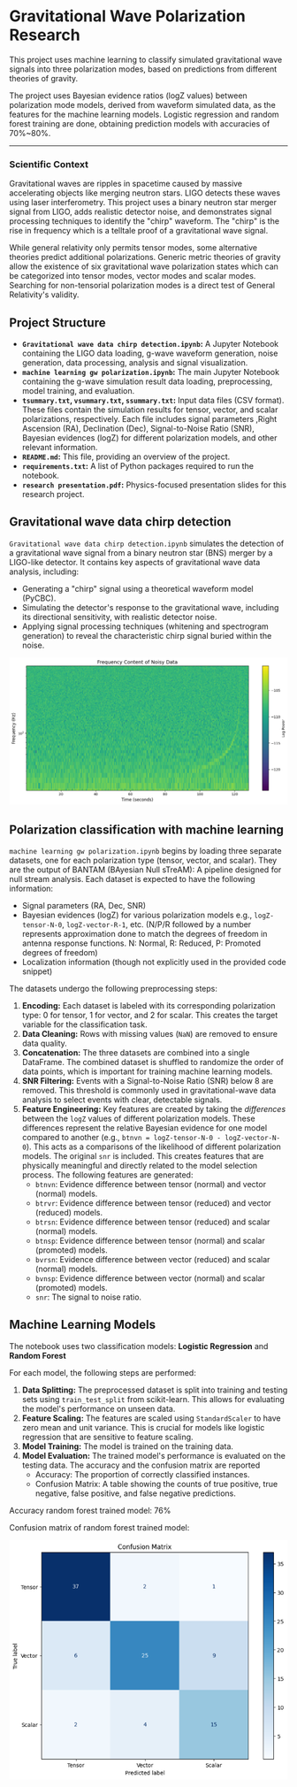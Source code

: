 # Gravitational Wave Polarization Research

This project uses machine learning to classify simulated gravitational wave signals into three polarization modes, based on predictions from different theories of gravity.

The project uses Bayesian evidence ratios (logZ values) between polarization mode models, derived from waveform simulated data, as the features for the machine learning models. Logistic regression and random forest training are done, obtaining prediction models with accuracies of 70%~80%.

---

### **Scientific Context**  
Gravitational waves are ripples in spacetime caused by massive accelerating objects like merging neutron stars. LIGO detects these waves using laser interferometry. This project uses a binary neutron star merger signal from LIGO, adds realistic detector noise, and demonstrates signal processing techniques to identify the "chirp" waveform. The "chirp" is the rise in frequency which is a telltale proof of a gravitational wave signal.

While general relativity only permits tensor modes, some alternative theories predict additional polarizations. Generic metric theories of gravity allow the existence of six gravitational wave polarization states which can be categorized into tensor modes, vector modes and scalar modes. Searching for non-tensorial polarization modes is a direct test of General Relativity's validity.




## Project Structure
*   **`Gravitational wave data chirp detection.ipynb`:**  A Jupyter Notebook containing the LIGO data loading, g-wave waveform generation, noise generation, data processing, analysis and signal visualization.
*   **`machine learning gw polarization.ipynb`:**  The main Jupyter Notebook containing the g-wave simulation result data loading, preprocessing, model training, and evaluation.
*   **`tsummary.txt`, `vsummary.txt`, `ssummary.txt`:**  Input data files (CSV format).  These files contain the simulation results for tensor, vector, and scalar polarizations, respectively.  Each file includes signal parameters ,Right Ascension (RA), Declination (Dec), Signal-to-Noise Ratio (SNR), Bayesian evidences (logZ) for different polarization models, and other relevant information.
*   **`README.md`:** This file, providing an overview of the project.
*   **`requirements.txt`:** A list of Python packages required to run the notebook.
*   **`research presentation.pdf`:** Physics-focused presentation slides for this research project.

## Gravitational wave data chirp detection

`Gravitational wave data chirp detection.ipynb` simulates the detection of a gravitational wave signal from a binary neutron star (BNS) merger by a LIGO-like detector. It contains key aspects of gravitational wave data analysis, including:

*   Generating a "chirp" signal using a theoretical waveform model (PyCBC).
*   Simulating the detector's response to the gravitational wave, including its directional sensitivity, with realistic detector noise.
*   Applying signal processing techniques (whitening and spectrogram generation) to reveal the characteristic chirp signal buried within the noise.


![chirp plot.png](chirp_plot.png)


## Polarization classification with machine learning

`machine learning gw polarization.ipynb` begins by loading three separate datasets, one for each polarization type (tensor, vector, and scalar). They are the output of BANTAM (BAyesian Null sTreAM): A pipeline designed for null
stream analysis. Each dataset is expected to have the following information:

*   Signal parameters (RA, Dec, SNR)
*   Bayesian evidences (logZ) for various polarization models e.g., `logZ-tensor-N-0`, `logZ-vector-R-1`, etc. (N/P/R followed by a number represents approximation done to match the degrees of freedom in
antenna response functions. N: Normal, R: Reduced, P: Promoted degrees of freedom)
*   Localization information (though not explicitly used in the provided code snippet)

The datasets undergo the following preprocessing steps:

1.  **Encoding:**  Each dataset is labeled with its corresponding polarization type: 0 for tensor, 1 for vector, and 2 for scalar.  This creates the target variable for the classification task.
2.  **Data Cleaning:** Rows with missing values (`NaN`) are removed to ensure data quality.
3.  **Concatenation:** The three datasets are combined into a single DataFrame. The combined dataset is shuffled to randomize the order of data points, which is important for training machine learning models.
4.  **SNR Filtering:** Events with a Signal-to-Noise Ratio (SNR) below 8 are removed.  This threshold is commonly used in gravitational-wave data analysis to select events with clear, detectable signals.
5.  **Feature Engineering:** Key features are created by taking the *differences* between the `logZ` values of different polarization models.  These differences represent the relative Bayesian evidence for one model compared to another (e.g., `btnvn = logZ-tensor-N-0 - logZ-vector-N-0`). This acts as a comparisons of the likelihood of different polarization models. The original `snr` is included. This creates features that are physically meaningful and directly related to the model selection process.  The following features are generated:
    *   `btnvn`:  Evidence difference between tensor (normal) and vector (normal) models.
    *   `btrvr`: Evidence difference between tensor (reduced) and vector (reduced) models.
    *   `btrsn`: Evidence difference between tensor (reduced) and scalar (normal) models.
    *   `btnsp`: Evidence difference between tensor (normal) and scalar (promoted) models.
    *   `bvrsn`: Evidence difference between vector (reduced) and scalar (normal) models.
    *   `bvnsp`: Evidence difference between vector (normal) and scalar (promoted) models.
    * `snr`: The signal to noise ratio.


## Machine Learning Models

The notebook uses two classification models: **Logistic Regression** and **Random Forest**

For each model, the following steps are performed:

1.  **Data Splitting:** The preprocessed dataset is split into training and testing sets using `train_test_split` from scikit-learn.  This allows for evaluating the model's performance on unseen data.
2.  **Feature Scaling:** The features are scaled using `StandardScaler` to have zero mean and unit variance.  This is crucial for models like logistic regression that are sensitive to feature scaling.
3.  **Model Training:** The model is trained on the training data.
4.  **Model Evaluation:** The trained model's performance is evaluated on the testing data.  The accuracy and the confusion matrix are reported
    *   Accuracy: The proportion of correctly classified instances.
    *   Confusion Matrix: A table showing the counts of true positive, true negative, false positive, and false negative predictions.

Accuracy random forest trained model: 76%

Confusion matrix of random forest trained model:

![random forest confusion matrix](rf_cfmatrix.png)